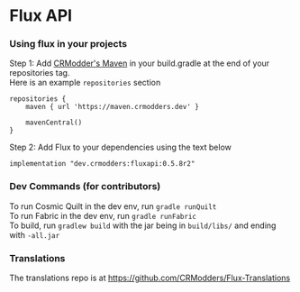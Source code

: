 # Flux API

### Using flux in your projects

Step 1: Add [CRModder's Maven](https://maven.crmodders.dev/) in your build.gradle at the end of your repositories tag.\
Here is an example `repositories` section
```
repositories {
	maven { url 'https://maven.crmodders.dev' }
	
	mavenCentral()
}
```

Step 2: Add Flux to your dependencies using the text below
```
implementation "dev.crmodders:fluxapi:0.5.8r2"
```

### Dev Commands (for contributors)
To run Cosmic Quilt in the dev env, run `gradle runQuilt`\
To run Fabric in the dev env, run `gradle runFabric`\
To build, run `gradlew build` with the jar being in `build/libs/` and ending with `-all.jar`

### Translations
The translations repo is at https://github.com/CRModders/Flux-Translations
